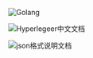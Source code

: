 ![Golang](https://golang.org/doc/)


![Hyperlegeer中文文档](https://hyperledgercn.github.io/)

![json格式说明文档](http://www.json.org/)